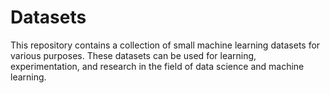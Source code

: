 # Datasets
This repository contains a collection of small machine learning datasets for various purposes. These datasets can be used for learning, experimentation, and research in the field of data science and machine learning.
